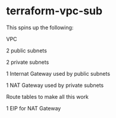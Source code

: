 # terraform-vpc-sub

This spins up the following:

VPC

2 public subnets

2 private subnets

1 Internat Gateway used by public subnets

1 NAT Gateway used by private subnets

Route tables to make all this work

1 EIP for NAT Gateway
